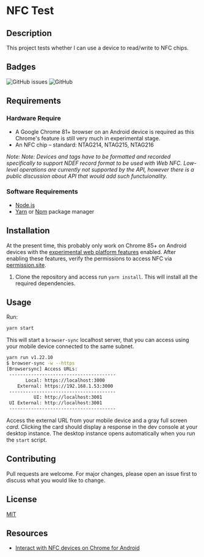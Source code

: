 # NFC Test

## Description

This project tests whether I can use a device to read/write to NFC chips.

## Badges

![GitHub issues](https://img.shields.io/github/issues/crs1138/nfc-test)
![GitHub](https://img.shields.io/github/license/crs1138/nfc-test)

## Requirements

### Hardware Require
* A Google Chrome 81+ browser on an Android device is required as this Chrome's feature is still very much in experimental stage.
* An NFC chip – standard: NTAG214, NTAG215, NTAG216

_Note: Note: Devices and tags have to be formatted and recorded specifically to support NDEF record format to be used with Web NFC. Low-level operations are currently not supported by the API, however there is a public discussion about API that would add such functuionality._

### Software Requirements
* [Node.js](https://nodejs.org/)
* [Yarn](https://yarnpkg.com/) or [Npm](https://www.npmjs.com/) package manager

## Installation

At the present time, this probably only work on Chrome 85+ on Android devices with the [experimental web platform features](chrome://flags/#enable-experimental-web-platform-features) enabled. After enabling these features, verify the permissions to access NFC via [permission.site](https://permission.site/).

1. Clone the repository and access run `yarn install`. This will install all the required dependencies.

## Usage

Run:

```bash
yarn start
```

This will start a `browser-sync` localhost server, that you can access using your mobile device connected to the same subnet.

```bash
yarn run v1.22.10
$ browser-sync -w --https
[Browsersync] Access URLs:
 ---------------------------------------
       Local: https://localhost:3000
    External: https://192.168.1.53:3000
 ---------------------------------------
          UI: http://localhost:3001
 UI External: http://localhost:3001
 ---------------------------------------
```

Access the external URL from your mobile device and a gray full screen _card_. Clicking the card should display a response in the dev console at your desktop instance. The desktop instance opens automatically when you run the `start` script.

## Contributing

Pull requests are welcome. For major changes, please open an issue first to discuss what you would like to change.

## License

[MIT](https://choosealicense.com/licenses/mit/)

## Resources

* [Interact with NFC devices on Chrome for Android](https://web.dev/nfc/)